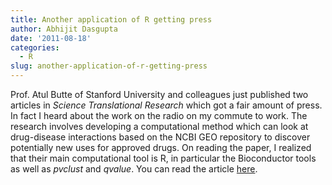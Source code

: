 ```yaml
---
title: Another application of R getting press
author: Abhijit Dasgupta
date: '2011-08-18'
categories:
  - R
slug: another-application-of-r-getting-press
---
```


Prof. Atul Butte of Stanford University and colleagues just published two articles in _Science Translational Research_ which got a fair amount of press.  In fact I heard about the work on the radio on my commute to work. The research involves developing a computational method which can look at drug-disease interactions based on the NCBI GEO repository to discover potentially new uses for approved drugs. On reading the paper, I realized that their main computational tool is R, in particular the Bioconductor tools as well as _pvclust_  and _qvalue_. You can read the article [here](http://stm.sciencemag.org/content/3/96/96ra77.full).
